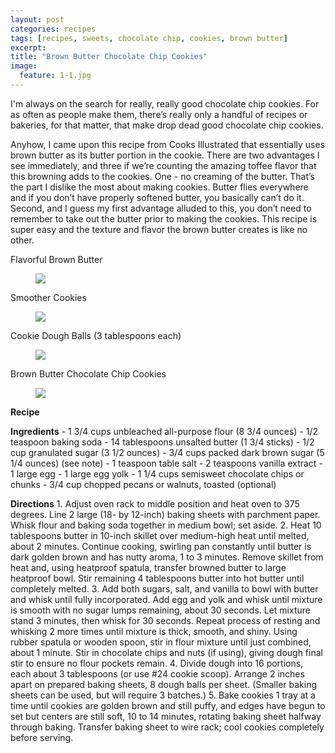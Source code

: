 ```yaml
---
layout: post
categories: recipes
tags: [recipes, sweets, chocolate chip, cookies, brown butter]
excerpt: 
title: "Brown Butter Chocolate Chip Cookies"
image:
  feature: 1-1.jpg
---
```


I'm always on the search for really, really good chocolate chip cookies. For as often as people make them, there’s really only a handful of recipes or bakeries, for that matter, that make drop dead good chocolate chip cookies.


Anyhow, I came upon this recipe from Cooks Illustrated that essentially uses brown butter as its butter portion in the cookie.  There are two advantages I see immediately, and three if we’re counting the amazing toffee flavor that this browning adds to the cookies.  One - no creaming of the butter.  That’s the part I dislike the most about making cookies.  Butter flies everywhere and if you don’t have properly softened butter, you basically can’t do it.  Second, and I guess my first advantage alluded to this, you don’t need to remember to take out the butter prior to making the cookies.  This recipe is super easy and the texture and flavor the brown butter creates is like no other. 


Flavorful Brown Butter

<figure> <img src='/images/1-2.jpg'> </figure>

Smoother Cookies

<figure> <img src='/images/1-3.jpg'> </figure>

Cookie Dough Balls (3 tablespoons each)

<figure> <img src='/images/1-4.jpg'> </figure>

Brown Butter Chocolate Chip Cookies

<figure> <img src='/images/1-5.jpg'> </figure>
<section class='recipe'>
<p><strong>Recipe</strong></p>

<p><strong>Ingredients</strong>
- 1 3/4 cups unbleached all-purpose flour (8 3/4 ounces)
- 1/2 teaspoon baking soda
- 14 tablespoons unsalted butter (1 3/4 sticks)
- 1/2 cup granulated sugar (3 1/2 ounces)
- 3/4 cups packed dark brown sugar (5 1/4 ounces) (see note)
- 1 teaspoon table salt
- 2 teaspoons vanilla extract
- 1 large egg
- 1 large egg yolk
- 1 1/4 cups semisweet chocolate chips or chunks 
- 3/4 cup chopped pecans or walnuts, toasted (optional)</p>

<p><strong>Directions</strong>
1.	Adjust oven rack to middle position and heat oven to 375 degrees. Line 2 large (18- by 12-inch) baking sheets with parchment paper. Whisk flour and baking soda together in medium bowl; set aside.
2.	Heat 10 tablespoons butter in 10-inch skillet over medium-high heat until melted, about 2 minutes. Continue cooking, swirling pan constantly until butter is dark golden brown and has nutty aroma, 1 to 3 minutes. Remove skillet from heat and, using heatproof spatula, transfer browned butter to large heatproof bowl. Stir remaining 4 tablespoons butter into hot butter until completely melted.
3.	Add both sugars, salt, and vanilla to bowl with butter and whisk until fully incorporated. Add egg and yolk and whisk until mixture is smooth with no sugar lumps remaining, about 30 seconds. Let mixture stand 3 minutes, then whisk for 30 seconds. Repeat process of resting and whisking 2 more times until mixture is thick, smooth, and shiny. Using rubber spatula or wooden spoon, stir in flour mixture until just combined, about 1 minute. Stir in chocolate chips and nuts (if using), giving dough final stir to ensure no flour pockets remain.
4.	Divide dough into 16 portions, each about 3 tablespoons (or use #24 cookie scoop). Arrange 2 inches apart on prepared baking sheets, 8 dough balls per sheet. (Smaller baking sheets can be used, but will require 3 batches.)
5.	Bake cookies 1 tray at a time until cookies are golden brown and still puffy, and edges have begun to set but centers are still soft, 10 to 14 minutes, rotating baking sheet halfway through baking. Transfer baking sheet to wire rack; cool cookies completely before serving.</p></section>